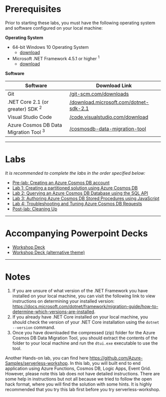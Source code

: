 # Prerequisites

Prior to starting these labs, you must have the following operating system and software configured on your local machine:

**Operating System**

- 64-bit Windows 10 Operating System
    - [download](https://www.microsoft.com/windows/get-windows-10)
- Microsoft .NET Framework 4.5.1 or higher <sup>1</sup>
    - [download](http://go.microsoft.com/fwlink/?LinkId=863262)

**Software**

| Software | Download Link |
| --- | --- |
| Git | [/git-scm.com/downloads](https://git-scm.com/downloads) |
| .NET Core 2.1 (or greater) SDK <sup>2</sup> | [/download.microsoft.com/dotnet-sdk-2.1](https://download.microsoft.com/download/E/2/6/E266C257-F7AF-4E79-8EA2-DF26031C84E2/dotnet-sdk-2.1.103-win-gs-x64.exe) |
| Visual Studio Code | [/code.visualstudio.com/download](https://go.microsoft.com/fwlink/?Linkid=852157) |
| Azure Cosmos DB Data Migration Tool <sup>3</sup> | [/cosmosdb-data-migration-tool](https://cosmosdbportalstorage.blob.core.windows.net/datamigrationtool/2018.02.28-1.8.1/dt-1.8.1.zip) |

---

# Labs

*It is recommended to complete the labs in the order specified below:*

- [Pre-lab: Creating an Azure Cosmos DB account](technical_deep_dive/01-getting_started.md)
- [Lab 1: Creating a partitioned solution using Azure Cosmos DB](technical_deep_dive/02-creating_multi_partition_solution.md)
- [Lab 2: Querying an Azure Cosmos DB Database using the SQL API](technical_deep_dive/04-querying_the_database_using_sql.md)
- [Lab 3: Authoring Azure Cosmos DB Stored Procedures using JavaScript ](technical_deep_dive/05-authoring_stored_procedures.md)
- [Lab 4: Troubleshooting and Tuning Azure Cosmos DB Requests](technical_deep_dive/06-troubleshooting_failed_requests.md)
- [Post-lab: Cleaning Up](technical_deep_dive/07-cleaning_up.md)

---

# Accompanying Powerpoint Decks

- [Workshop Deck](./decks/cosmos-db-l400.pptx)
- [Workshop Deck (alternative theme)](./decks/cosmos-db-workshop.pptx)

---

# Notes

1. If you are unsure of what version of the .NET Framework you have installed on your local machine, you can visit the following link to view instructions on determining your installed version: <https://docs.microsoft.com/dotnet/framework/migration-guide/how-to-determine-which-versions-are-installed>.
2. If you already have .NET Core installed on your local machine, you should check the version of your .NET Core installation using the ``dotnet --version`` command.
3. Once you have downloaded the compressed (zip) folder for the Azure Cosmos DB Data Migration Tool, you should extract the contents of the folder to your local machine and run the ``dtui.exe`` executable to use the tool.

Another Hands-on lab, you can find here https://github.com/Azure-Samples/serverless-workshop. In this lab, you will built end to end application using Azure Functions, Cosmos DB, Logic Apps, Event Grid. However, please note this lab does not have detailed instructions. There are some help in instructions but not all because we tried to follow the open hack format, where you will find the solution with some hints. It is highly recommended that you try this lab first before you try serverless-workshop.
